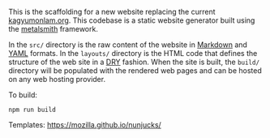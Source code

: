 This is the scaffolding for a new website replacing the current [kagyumonlam.org](http://kagyumonlam.org/English/News/news_main.html).  This codebase is a static website generator built using the [metalsmith](http://www.metalsmith.io/) framework.

In the `src/` directory is the raw content of the website in [Markdown](https://daringfireball.net/projects/markdown/) and [YAML](http://yaml.org/) formats.  In the `layouts/` directory is the HTML code that defines the structure of the web site in a [DRY](https://en.wikipedia.org/wiki/Don%27t_repeat_yourself) fashion.  When the site is built, the `build/` directory will be populated with the rendered web pages and can be hosted on any web hosting provider.


To build:

    npm run build

Templates: https://mozilla.github.io/nunjucks/
